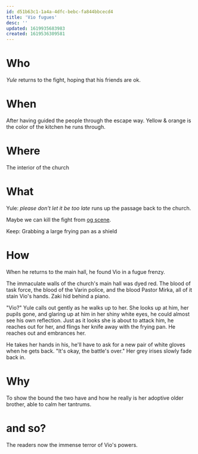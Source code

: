 ```yaml
---
id: d51b63c1-1a4a-4dfc-bebc-fa844bbcecd4
title: 'Vio fugues'
desc: ''
updated: 1619935683983
created: 1619536309581
---
```


# Who
*Yule* returns to the fight, hoping that his friends are ok.

# When
After having guided the people through the escape way. Yellow & orange is the color of the kitchen he runs through.

# Where
The interior of the church

# What
Yule: *please don't let it be too late* runs up the passage back to the church.

Maybe we can kill the fight from [og scene](https://github.com/9ae/ace/blob/master/chapters/05.md#vio-fugues).

Keep: Grabbing a large frying pan as a shield

# How
When he returns to the main hall, he found Vio in a fugue frenzy.

The immaculate walls of the church's main hall was dyed red. The blood of task force, the blood of the Varin police, and the blood Pastor Mirka, all of it stain Vio's hands. Zaki hid behind a piano.

"Vio?" Yule calls out gently as he walks up to her. She looks up at him, her pupils gone, and glaring up at him in her shiny white eyes, he could almost see his own reflection. Just as it looks she is about to attack him, he reaches out for her, and flings her knife away with the frying pan. He reaches out and embrances her.

He takes her hands in his, he'll have to ask for a new pair of white gloves when he gets back. "It's okay, the battle's over." Her grey irises slowly fade back in.

# Why
To show the bound the two have and how he really is her adoptive older brother, able to calm her tantrums.

# and so?
The readers now the immense terror of Vio's powers.